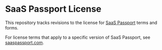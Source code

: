 # SaaS Passport License

This repository tracks revisions to the license for [SaaS Passport](https://saaspassport.com) terms and forms.

For license terms that apply to a specific version of SaaS Passport, see [saaspassport.com](https://saaspassport.com).
